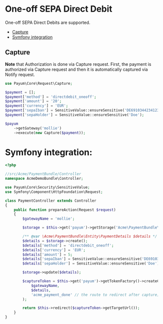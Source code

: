 # One-off SEPA Direct Debit

One-off SEPA Direct Debits are supported.

* [Capture](#capture)
* [Symfony integration](#symfony-integration)

## Capture

**Note** that Authorization is done via Capture request.
First, the payment is authorized via Capture request and 
then it is automatically captured via Notify request.

```php
use Payum\Core\Request\Capture;

$payment = [];
$payment['method'] = 'directdebit_oneoff';
$payment['amount'] = '20';
$payment['currency'] = 'EUR';
$payment['sepaIban'] = SensitiveValue::ensureSensitive('DE69103442341234545489');
$payment['sepaHolder'] = SensitiveValue::ensureSensitive('Doe');

$payum
    ->getGateway('mollie')
    ->execute(new Capture($payment));
```

# Symfony integration:

```php
<?php

//src/Acme/PaymentBundle/Controller
namespace AcmeDemoBundle\Controller;

use Payum\Core\Security\SensitiveValue;
use Symfony\Component\HttpFoundation\Request;

class PaymentController extends Controller
{
    public function prepareAction(Request $request)
    {
        $gatewayName = 'mollie';

        $storage = $this->get('payum')->getStorage('Acme\PaymentBundle\Entity\PaymentDetails');

        /** @var \Acme\PaymentBundle\Entity\PaymentDetails $details */
        $details = $storage->create();
        $details['method'] = 'directdebit_oneoff';
        $details['currency'] = 'EUR';
        $details['amount'] = 5;
        $details['sepaIban'] = SensitiveValue::ensureSensitive('DE69103442341234545489');
        $details['sepaHolder'] = SensitiveValue::ensureSensitive('Doe');

        $storage->update($details);

        $captureToken = $this->get('payum')->getTokenFactory()->createCaptureToken(
            $gatewayName,
            $details,
            'acme_payment_done' // the route to redirect after capture;
        );

        return $this->redirect($captureToken->getTargetUrl());
    }
}

```
